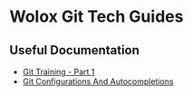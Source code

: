 # Wolox Git Tech Guides

## Useful Documentation

- [Git Training - Part 1](https://drive.google.com/open?id=1RlsH2E1LePo2YKBCUAj1AfccHk_FhjsbFV3X8SD348I)
- [Git Configurations And Autocompletions](./docs/git-configurations.md)
